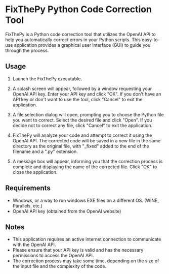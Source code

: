 FixThePy
Python Code Correction Tool
=======

FixThePy is a Python code correction tool that utilizes the OpenAI API to help you automatically correct errors in your Python scripts. This easy-to-use application provides a graphical user interface (GUI) to guide you through the process.

Usage
-----

1. Launch the FixThePy executable.

2. A splash screen will appear, followed by a window requesting your OpenAI API key. Enter your API key and click "OK". If you don't have an API key or don't want to use the tool, click "Cancel" to exit the application.

3. A file selection dialog will open, prompting you to choose the Python file you want to correct. Select the desired file and click "Open". If you decide not to correct any file, click "Cancel" to exit the application.

4. FixThePy will analyze your code and attempt to correct it using the OpenAI API. The corrected code will be saved in a new file in the same directory as the original file, with "_fixed" added to the end of the filename and a ".py" extension.

5. A message box will appear, informing you that the correction process is complete and displaying the name of the corrected file. Click "OK" to close the application.

Requirements
------------

- Windows, or a way to run windows EXE files on a different OS. (WINE, Parallels, etc.)
- OpenAI API key (obtained from the OpenAI website)

Notes
-----

- This application requires an active internet connection to communicate with the OpenAI API.
- Please ensure that your API key is valid and has the necessary permissions to access the OpenAI API.
- The correction process may take some time, depending on the size of the input file and the complexity of the code.
